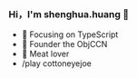 
### Hi，I'm shenghua.huang 👋

- :orange_book: Focusing on TypeScript
- :ram: Founder the ObjCCN
- :meat_on_bone: Meat lover
- /play cottoneyejoe

